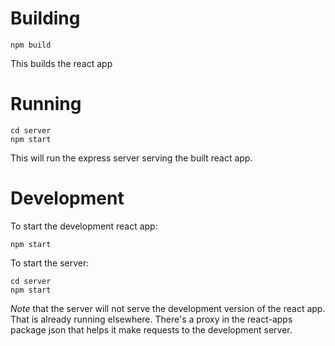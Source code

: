 # Building
```
npm build
```

This builds the react app

# Running

```
cd server
npm start
```

This will run the express server serving the built react app.

# Development

To start the development react app:
```
npm start
```

To start the server:

```
cd server
npm start
```

*Note* that the server will not serve the development version of the react app.
That is already running elsewhere. There's a proxy in the react-apps package
json that helps it make requests to the development server.

